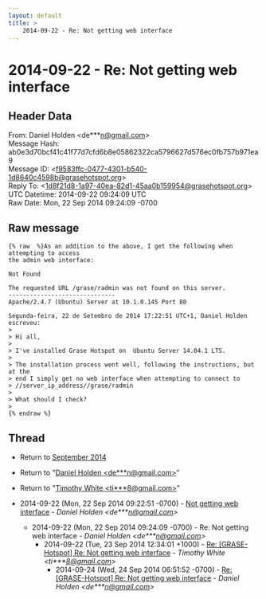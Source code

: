```yaml
---
layout: default
title: >
    2014-09-22 - Re: Not getting web interface
---
```


# 2014-09-22 - Re: Not getting web interface

## Header Data

From: Daniel Holden \<de***n@gmail.com\><br>
Message Hash: ab0e3d70bcf41c41f77d7cfd6b8e05862322ca5796627d576ec0fb757b971ea9<br>
Message ID: \<f9583ffc-0477-4301-b540-1d8640c4598b@grasehotspot.org\><br>
Reply To: \<1d8f21d8-1a97-40ea-82d1-45aa0b159954@grasehotspot.org\><br>
UTC Datetime: 2014-09-22 09:24:09 UTC<br>
Raw Date: Mon, 22 Sep 2014 09:24:09 -0700<br>

## Raw message

```
{% raw  %}As an addition to the above, I get the following when attempting to access 
the admin web interface:

Not Found

The requested URL /grase/radmin was not found on this server.
------------------------------
Apache/2.4.7 (Ubuntu) Server at 10.1.0.145 Port 80

Segunda-feira, 22 de Setembro de 2014 17:22:51 UTC+1, Daniel Holden 
escreveu:
>
> Hi all,
>
> I've installed Grase Hotspot on  Ubuntu Server 14.04.1 LTS.
>
> The installation process went well, following the instructions, but at the 
> end I simply get no web interface when attempting to connect to 
> //server_ip_address//grase/radmin
>
> What should I check?
>
{% endraw %}
```

## Thread

+ Return to [September 2014](/archive/2014/09)

+ Return to "[Daniel Holden <de***n<span>@</span>gmail.com>](/authors/de___n_at_gmail_com)"
+ Return to "[Timothy White <ti***8<span>@</span>gmail.com>](/authors/ti___8_at_gmail_com)"

+ 2014-09-22 (Mon, 22 Sep 2014 09:22:51 -0700) - [Not getting web interface](/archive/2014/09/3d6b7dca29184ef32995b2870093f43899d4233ad2c7aadae67010c4f4606995) - _Daniel Holden \<de***n@gmail.com\>_
  + 2014-09-22 (Mon, 22 Sep 2014 09:24:09 -0700) - Re: Not getting web interface - _Daniel Holden \<de***n@gmail.com\>_
    + 2014-09-22 (Tue, 23 Sep 2014 12:34:01 +1000) - [Re: [GRASE-Hotspot] Re: Not getting web interface](/archive/2014/09/bc1c307d444a94620980e2c71d3f7cf9a230ac4dba57f6f604003403fcb65b62) - _Timothy White \<ti***8@gmail.com\>_
      + 2014-09-24 (Wed, 24 Sep 2014 06:51:52 -0700) - [Re: [GRASE-Hotspot] Re: Not getting web interface](/archive/2014/09/906d21fb5ef07c00bca9705f0a73db1f90bb993e953ad1ec40e6d2d9f7c8fb63) - _Daniel Holden \<de***n@gmail.com\>_


